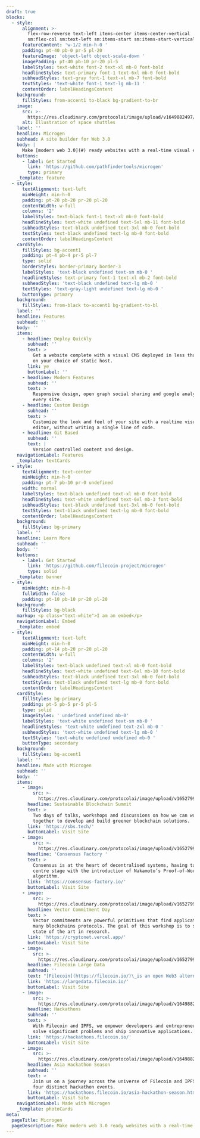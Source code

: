 ```yaml
---
draft: true
blocks:
  - style:
      alignment: >-
        flex-row-reverse text-left items-center items-center-vertical
        sm:flex-col sm:text-left sm:items-start sm:items-start-vertical
      featureContent: 'w-1/2 min-h-0 '
      padding: pt-40 pb-0 pr-5 pl-20
      featureImage: 'object-left object-scale-down '
      imagePadding: pt-40 pb-10 pr-20 pl-5
      labelStyles: text-white font-2 text-xl mb-0 font-bold
      headlineStyles: text-primary font-1 text-6xl mb-0 font-bold
      subheadStyles: text-gray font-1 text-xl mb-7 font-bold
      textStyles: 'text-white font-1 text-lg mb-11 '
      contentOrder: labelHeadingsContent
    background:
      fillStyles: from-accent1 to-black bg-gradient-to-br
    image:
      src: >-
        https://res.cloudinary.com/protocolai/image/upload/v1649882497/microgen/Hall_of_Fame_grccee_k39etu.png
      alt: Illustration of space shuttles
    label: ''
    headline: Microgen
    subhead: A site builder for Web 3.0
    body: |
      Make [modern web 3.0](#) ready websites with a real-time visual editor.
    buttons:
      - label: Get Started
        link: 'https://github.com/pathfindertools/microgen'
        type: primary
    _template: feature
  - style:
      textAlignment: text-left
      minHeight: min-h-0
      padding: pt-20 pb-20 pr-20 pl-20
      contentWidth: w-full
      columns: '2'
      labelStyles: text-black font-1 text-xl mb-0 font-bold
      headlineStyles: text-white undefined text-5xl mb-11 font-bold
      subheadStyles: text-black undefined text-3xl mb-0 font-bold
      textStyles: text-black undefined text-lg mb-0 font-bold
      contentOrder: labelHeadingsContent
    cardStyle:
      fillStyles: bg-accent1
      padding: pt-4 pb-4 pr-5 pl-7
      type: solid
      borderStyles: border-primary border-3
      labelStyles: 'text-black undefined text-sm mb-0 '
      headlineStyles: text-primary font-1 text-xl mb-2 font-bold
      subheadStyles: 'text-black undefined text-lg mb-0 '
      textStyles: 'text-gray-light undefined text-lg mb-0 '
      buttonType: primary
    background:
      fillStyles: from-black to-accent1 bg-gradient-to-bl
    label: ''
    headline: Features
    subhead: ''
    body: ''
    items:
      - headline: Deploy Quickly
        subhead: ''
        text: >
          Get a website complete with a visual CMS deployed in less than an hour
          on your choice of static host.
        link: ye
        buttonLabel: ''
      - headline: Modern Features
        subhead: ''
        text: >
          Responsive design, open graph social sharing and google analytics on
          every site.
      - headline: Custom Design
        subhead: ''
        text: >
          Customize the look and feel of your site with a realtime visual
          editor, without writing a single line of code.
      - headline: Git Based
        subhead: ''
        text: |
          Version controlled content and design.
    navigationLabel: Features
    _template: textCards
  - style:
      textAlignment: text-center
      minHeight: min-h-0
      padding: pt-7 pb-10 pr-0 undefined
      width: normal
      labelStyles: text-black undefined text-xl mb-0 font-bold
      headlineStyles: text-white undefined text-6xl mb-3 font-bold
      subheadStyles: text-black undefined text-3xl mb-0 font-bold
      textStyles: text-black undefined text-lg mb-0 font-bold
      contentOrder: labelHeadingsContent
    background:
      fillStyles: bg-primary
    label: ''
    headline: Learn More
    subhead: ''
    body: ''
    buttons:
      - label: Get Started
        link: 'https://github.com/filecoin-project/microgen'
        type: solid
    _template: banner
  - style:
      minHeight: min-h-0
      fullWidth: false
      padding: pt-10 pb-10 pr-20 pl-20
    background:
      fillStyles: bg-black
    markup: <p class="text-white">I am an embed</p>
    navigationLabel: Embed
    _template: embed
  - style:
      textAlignment: text-left
      minHeight: min-h-0
      padding: pt-14 pb-20 pr-20 pl-20
      contentWidth: w-full
      columns: '2'
      labelStyles: text-black undefined text-xl mb-0 font-bold
      headlineStyles: text-white undefined text-6xl mb-10 font-bold
      subheadStyles: text-black undefined text-3xl mb-0 font-bold
      textStyles: text-black undefined text-lg mb-0 font-bold
      contentOrder: labelHeadingsContent
    cardStyle:
      fillStyles: bg-primary
      padding: pt-5 pb-5 pr-5 pl-5
      type: solid
      imageStyles: ' undefined undefined mb-0'
      labelStyles: 'text-white undefined text-sm mb-0 '
      headlineStyles: 'text-white undefined text-2xl mb-0 '
      subheadStyles: 'text-white undefined text-lg mb-0 '
      textStyles: 'text-white undefined undefined mb-0 '
      buttonType: secondary
    background:
      fillStyles: bg-accent1
    label: ''
    headline: Made with Microgen
    subhead: ''
    body: ''
    items:
      - image:
          src: >-
            https://res.cloudinary.com/protocolai/image/upload/v1652799687/microgen/sustainable-blockchain_dqbwkm.jpg
        headline: Sustainable Blockchain Summit
        text: >
          Two days of talks, workshops and discussions on how we can work
          together to develop and build greener blockchain solutions.
        link: 'https://sbs.tech/'
        buttonLabel: Visit Site
      - image:
          src: >-
            https://res.cloudinary.com/protocolai/image/upload/v1652799682/microgen/consensus-factory_g7ol2z.jpg
        headline: 'Consensus Factory '
        text: >
          Consensus is at the heart of decentralised systems, having taken
          centre stage with the introduction of Nakamoto’s Proof-of-Work (PoW)
          algorithm.
        link: 'https://consensus-factory.io/'
        buttonLabel: Visit Site
      - image:
          src: >-
            https://res.cloudinary.com/protocolai/image/upload/v1652799690/microgen/vector-commitment_i0nrao.jpg
        headline: Vector Commitment Day
        text: >
          Vector commitments are powerful primitives that find applications in
          many blockchains protocols. The goal of this workshop is to survey the
          state of the art in research.
        link: 'https://cryptonet.vercel.app/'
        buttonLabel: Visit Site
      - image:
          src: >-
            https://res.cloudinary.com/protocolai/image/upload/v1652799685/microgen/large-data_ulkv86.jpg
        headline: Filecoin Large Data
        subhead: ''
        text: "[Filecoin](https://filecoin.io/)\_is an open Web3 alternative to cloud storage, with better interoperability and larger capacity at a lower cost.\n"
        link: 'https://largedata.filecoin.io/'
        buttonLabel: Visit Site
      - image:
          src: >-
            https://res.cloudinary.com/protocolai/image/upload/v1649882496/microgen/hackathons_z7pwah_ulntqb.png
        headline: Hackathons
        subhead: ''
        text: >
          With Filecoin and IPFS, we empower developers and entrepreneurs to
          solve significant problems and ship innovative applications.
        link: 'https://hackathons.filecoin.io/'
        buttonLabel: Visit Site
      - image:
          src: >-
            https://res.cloudinary.com/protocolai/image/upload/v1649882497/microgen/asia-season_sn2gv8_bj7ovk.png
        headline: Asia Hackathon Season
        subhead: ''
        text: >
          Join us on a journey across the universe of Filecoin and IPFS across
          four distinct hackathon events.
        link: 'https://hackathons.filecoin.io/asia-hackathon-season.html'
        buttonLabel: Visit Site
    navigationLabel: Made with Microgen
    _template: photoCards
meta:
  pageTitle: Microgen
  pageDescription: Make modern web 3.0 ready websites with a real-time visual editor.
---
```


